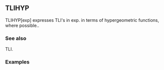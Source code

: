 ##  TLIHYP 

TLIHYP[exp] expresses TLI's in exp. in terms of hypergeometric functions, where possible..

###  See also 

TLI.

###  Examples 